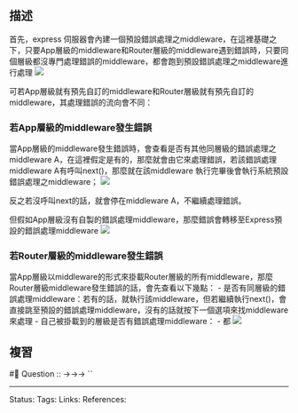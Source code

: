 
## 描述

首先，express 伺服器會內建一個預設錯誤處理之middleware，在這裡基礎之下，只要App層級的middleware和Router層級的middleware遇到錯誤時，只要同個層級都沒專門處理錯誤的middleware，都會跑到預設錯誤處理之middleware進行處理
![](https://res.cloudinary.com/dqfxgtyoi/image/upload/v1656852567/blog/middleware/error-handling/error-handling-sample_nv3br8.png)

可若App層級就有預先自訂的middleware和Router層級就有預先自訂的middleware，其處理錯誤的流向會不同：
### 若App層級的middleware發生錯誤
當App層級的middleware發生錯誤時，會查看是否有其他同層級的錯誤處理之middleware A，在這裡假定是有的，那麼就會由它來處理錯誤，若該錯誤處理middleware A有呼叫next()，那麼就在該middleware 執行完畢後會執行系統預設錯誤處理之middleware；
![](https://res.cloudinary.com/dqfxgtyoi/image/upload/v1656852567/blog/middleware/error-handling/error-handling-in-app_cse9b3.png)

反之若沒呼叫next的話，就會停在middleware A，不繼續處理錯誤。

但假如App層級沒有自製的錯誤處理middleware，那麼錯誤會轉移至Express預設的錯誤處理middleware
![](https://res.cloudinary.com/dqfxgtyoi/image/upload/v1656852567/blog/middleware/error-handling/error-handling-in-app-without-custom_xnq28p.png)

### 若Router層級的middleware發生錯誤
當App層級以middleware的形式來掛載Router層級的所有middleware，那麼Router層級middleware發生錯誤的話，會先查看以下幾點：
	- 是否有同層級的錯誤處理middleware：若有的話，就執行該middleware，但若繼續執行next()，會直接跳至預設的錯誤處理middleware，沒有的話就按下一個選項來找middleware來處理
	- 自己被掛載到的層級是否有錯誤處理middleware：
	- 都
![](https://res.cloudinary.com/dqfxgtyoi/image/upload/v1656851609/blog/middleware/error-handling/error-handling-in-route_klvzoa.png)

## 複習
#🧠 Question :: ->->-> ``

---
Status: 
Tags:
Links:
References:
